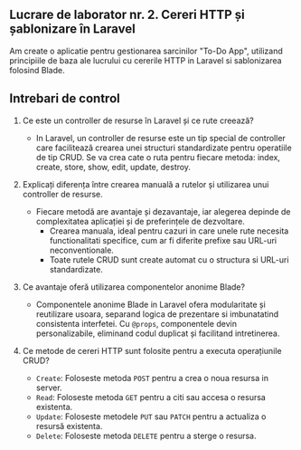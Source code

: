 ## Lucrare de laborator nr. 2. Cereri HTTP și șablonizare în Laravel

Am create o aplicatie pentru gestionarea sarcinilor "To-Do App", utilizand principiile de baza ale lucrului cu cererile HTTP in Laravel si sablonizarea folosind Blade.

## Intrebari de control

1. Ce este un controller de resurse în Laravel și ce rute creează?

   - In Laravel, un controller de resurse este un tip special de controller care facilitează crearea unei structuri standardizate pentru operatiile de tip CRUD. Se va crea cate o ruta pentru fiecare metoda: index, create, store, show, edit, update, destroy.

2. Explicați diferența între crearea manuală a rutelor și utilizarea unui controller de resurse.

   - Fiecare metodă are avantaje și dezavantaje, iar alegerea depinde de complexitatea aplicației și de preferințele de dezvoltare.
     - Crearea manuala, ideal pentru cazuri in care unele rute necesita functionalitati specifice, cum ar fi diferite prefixe sau URL-uri neconventionale.
     - Toate rutele CRUD sunt create automat cu o structura si URL-uri standardizate.

3. Ce avantaje oferă utilizarea componentelor anonime Blade?

   - Componentele anonime Blade in Laravel ofera modularitate și reutilizare usoara, separand logica de prezentare si imbunatatind consistenta interfetei. Cu `@props`, componentele devin personalizabile, eliminand codul duplicat și facilitand intretinerea.

4. Ce metode de cereri HTTP sunt folosite pentru a executa operațiunile CRUD?

   - `Create`: Foloseste metoda `POST` pentru a crea o noua resursa in server.
   - `Read`: Foloseste metoda `GET` pentru a citi sau accesa o resursa existenta.
   - `Update`: Foloseste metodele `PUT` sau `PATCH` pentru a actualiza o resursă existenta.
   - `Delete`: Foloseste metoda `DELETE` pentru a sterge o resursa.
